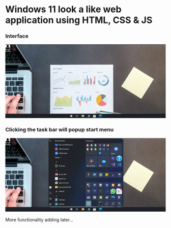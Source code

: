 # Windows 11 look a like web application using HTML, CSS & JS

### Interface
![Output 1](output1.png)

### Clicking the task bar will popup start menu
![Output 2](output2.png)

More functionality adding later...